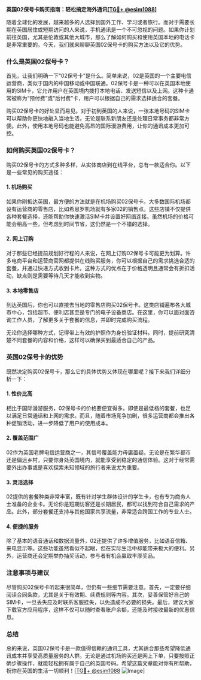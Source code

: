 **英国02保号卡购买指南：轻松搞定海外通讯[[TG💪+ @esim1088](https://t.me/s/esim1088)]**

随着全球化的发展，越来越多的人选择到国外工作、学习或者旅行。而对于需要长期在英国居住或短期访问的人来说，手机通讯是一个不可忽视的问题。如果你计划前往英国，尤其是伦敦或其他大城市，那么了解如何购买和使用英国本地的电话卡是非常重要的。今天，我们就来聊聊英国02保号卡的购买方法以及它的优势。

### 什么是英国02保号卡？

首先，让我们明确一下“02保号卡”是什么。简单来说，02是英国的一个主要电信运营商，类似于国内的中国移动或中国联通。02保号卡是一种可以在英国本地使用的SIM卡，它允许用户在英国境内拨打本地电话、发送短信以及上网。这种卡通常被称为“预付费”或“后付费”卡，用户可以根据自己的需求选择适合的套餐。

购买02保号卡的好处显而易见。对于初到英国的人来说，一张本地号码的SIM卡可以帮助你更快地融入当地生活，无论是联系新朋友还是处理日常事务都非常方便。此外，使用本地号码也能避免高昂的国际漫游费用，让你的通讯成本更加可控。

### 如何购买英国02保号卡？

购买02保号卡的方式多种多样，从实体商店到在线平台，总有一款适合你。以下是一些常见的购买途径：

#### 1. **机场购买**
如果你刚抵达英国，最方便的方法就是在机场购买02保号卡。大多数国际机场都设有运营商的零售店，比如希思罗机场就有多家02的销售点。这些店铺不仅提供各种套餐选择，还能帮助你快速激活SIM卡并设置好网络连接。虽然机场的价格可能会稍高一些，但考虑到时间节省，这仍然是一个不错的选择。

#### 2. **网上订购**
对于那些已经提前规划好行程的人来说，在网上订购02保号卡可能更为划算。许多电商平台和运营商官网都提供在线购买服务，你可以根据自己的需求挑选合适的套餐，并通过快递方式收到卡片。这种方式的优点在于价格透明且通常会有折扣活动，缺点则是需要等待几天才能收到实物。

#### 3. **本地零售店**
到达英国后，你也可以直接去当地的零售店购买02保号卡。这类店铺遍布各大城市中心，包括超市、便利店甚至是专门的电子设备商店。在这里，你可以面对面咨询工作人员，了解更多关于套餐的信息，并即时完成购买流程。

无论你选择哪种方式，记得带上有效的护照作为身份验证材料。同时，提前研究清楚不同套餐的内容和价格，这样可以确保买到最适合自己的产品。

### 英国02保号卡的优势

既然决定购买02保号卡，那么它的具体优势又体现在哪里呢？接下来我们详细分析一下：

#### 1. **性价比高**
相比于国际漫游服务，02保号卡的价格要便宜得多。即使是最低档的套餐，也足以满足日常通话和上网的需求。而且，随着市场竞争加剧，很多运营商都会推出各种促销活动，进一步降低了用户的使用成本。

#### 2. **覆盖范围广**
02作为英国老牌电信运营商之一，其信号覆盖能力毋庸置疑。无论是在繁华都市还是偏远乡村，只要你身处英国境内，就能享受到稳定的通信体验。这对于经常需要外出办事或是喜欢探索未知领域的旅行者来说尤为重要。

#### 3. **灵活选择**
02提供的套餐种类非常丰富，既有针对学生群体设计的学生卡，也有专为商务人士准备的企业卡。无论你是短期访客还是长期居民，都可以找到符合自己需求的产品。此外，部分套餐还支持与其他国家共享流量，非常适合跨国工作的专业人士。

#### 4. **便捷的服务**
除了基本的语音通话和数据流量外，02还提供了许多增值服务，比如语音信箱、来电显示等。这些功能虽然看似不起眼，但在实际生活中却能带来极大的便利。另外，运营商还会定期举办抽奖活动，参与者有机会赢取丰厚奖品。

### 注意事项与建议

尽管购买02保号卡听起来很简单，但仍有一些细节需要注意。首先，一定要仔细阅读合同条款，尤其是关于有效期、续费规则等内容。其次，妥善保管好自己的SIM卡，一旦丢失应及时联系客服挂失，以免造成不必要的损失。最后，建议大家下载官方应用程序，这样不仅可以随时查看账户余额，还能及时接收最新的优惠信息。

### 总结

总的来说，英国02保号卡是一款值得信赖的通讯工具，尤其适合那些希望降低通讯成本并享受高质量服务的人群。无论是通过机场购买还是网上下单，只要按照正确步骤操作，就能轻松拥有属于自己的英国号码。希望这篇文章能对你有所帮助，祝你在英国的生活一切顺利！[[TG💪+ @esim1088](https://t.me/s/esim1088) ![Image](https://i.postimg.cc/4NQfJmqS/Snipaste-2025-05-13-00-14-12.png)]